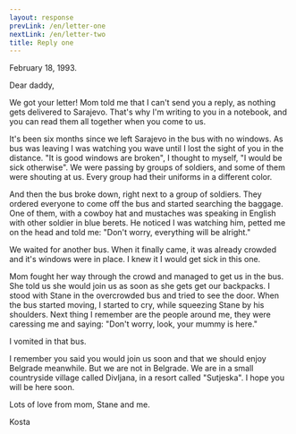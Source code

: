 ```yaml
---
layout: response
prevLink: /en/letter-one
nextLink: /en/letter-two
title: Reply one
---
```


<div class="Response-date">February 18, 1993.</div>

Dear daddy,

We got your letter! Mom told me that I can't send you a reply, as nothing gets delivered to Sarajevo. That's why I'm writing to you in a notebook, and you can read them all together when you come to us.

It's been six months since we left Sarajevo in the bus with no windows. As bus was leaving I was watching you wave until I lost the sight of you in the distance. "It is good windows are broken", I thought to myself, "I would be sick otherwise". We were passing by groups of soldiers, and some of them were shouting at us. Every group had their uniforms in a different color.

And then the bus broke down, right next to a group of soldiers. They ordered everyone to come off the bus and started searching the baggage. One of them, with a cowboy hat and mustaches was speaking in English with other soldier in blue berets. He noticed I was watching him, petted me on the head and told me: "Don't worry, everything will be alright."

We waited for another bus. When it finally came, it was already crowded and it's windows were in place. I knew it I would get sick in this one.

Mom fought her way through the crowd and managed to get us in the bus. She told us she would join us as soon as she gets get our backpacks. I stood with Stane in the overcrowded bus and tried to see the door. When the bus started moving, I started to cry, while squeezing Stane by his shoulders. Next thing I remember are the people around me, they were caressing me and saying: "Don't worry, look, your mummy is here."

I vomited in that bus.

I remember you said you would join us soon and that we should enjoy Belgrade meanwhile.  But we are not in Belgrade. We are in a small countryside village called Divljana, in a resort called "Sutjeska". I hope you will be here soon.

Lots of love from mom, Stane and me.

<div class="Response-signature">Kosta</div>

